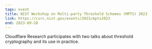 ```yaml
---
tags: event
title: NIST Workshop on Multi-party Threshold Schemes (MPTS) 2023
link: https://csrc.nist.gov/events/2023/mpts2023
end: 2023-09-28
---
```


Cloudflare Research participates with two talks about threshold cryptography and its use in practice.

